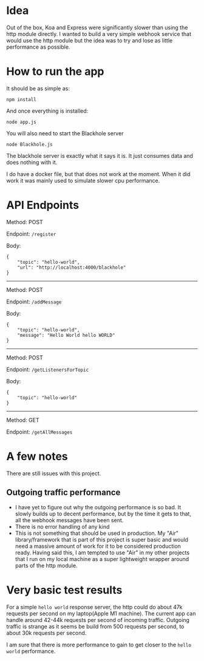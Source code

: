 # Idea

Out of the box, Koa and Express were significantly slower than using the http module directly. I wanted to build a very simple webhook service that would use the http module but the idea was to try and lose as little performance as possible.

# How to run the app

It should be as simple as:
```
npm install
```

And once everything is installed:
```
node app.js
```

You will also need to start the Blackhole server
```
node Blackhole.js
```

The blackhole server is exactly what it says it is. It just consumes data and does nothing with it.

I do have a docker file, but that does not work at the moment. When it did work it was mainly used to simulate slower cpu performance.

# API Endpoints
Method: POST

Endpoint: `/register`

Body:
```
{
	"topic": "hello-world",
	"url": "http://localhost:4000/blackhole"
}
```
---
Method: POST

Endpoint: `/addMessage`

Body:
```
{
	"topic": "hello-world",
	"message": "Hello World hello WORLD"
}
```
---
Method: POST

Endpoint: `/getListenersForTopic`

Body:
```
{
	"topic": "hello-world"
}
```
---
Method: GET 

Endpoint: `/getAllMessages`

# A few notes
There are still issues with this project.

## Outgoing traffic performance
* I have yet to figure out why the outgoing performance is so bad. It slowly builds up to decent performance, but by the time it gets to that, all the webhook messages have been sent.
* There is no error handling of any kind
* This is not something that should be used in production. My "Air" library/framework that is part of this project is super basic and would need a massive amount of work for it to be considered production ready. Having said this, I am tempted to use "Air" in my other projects that I run on my local machine as a super lightweight wrapper around parts of the http module.

# Very basic test results
For a simple `hello world` response server, the http could do about 47k requests per second on my laptop(Apple M1 machine). The current app can handle around 42-44k requests per second of incoming traffic. Outgoing traffic is strange as it seems be build from 500 requests per second, to about 30k requests per second.

I am sure that there is more performance to gain to get closer to the `hello world` performance.